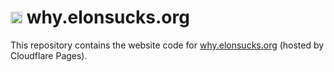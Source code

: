 # <img height=19 src="https://raw.githubusercontent.com/elonsucks/elonsucks.org/master/public/favicon-150.png"> why.elonsucks.org

This repository contains the website code for [why.elonsucks.org](https://why.elonsucks.org) (hosted by Cloudflare Pages).
